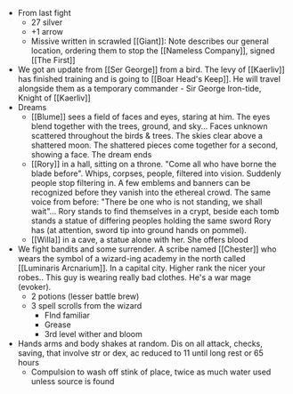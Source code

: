 
- From last fight
	- 27 silver
	- +1 arrow
	- Missive written in scrawled [[Giant]]: Note describes our general location, ordering them to stop the [[Nameless Company]], signed [[The First]]
- We got an update from [[Ser George]] from a bird. The levy of [[Kaerliv]] has finished training and is going to [[Boar Head's Keep]]. He will travel alongside them as a temporary commander - Sir George Iron-tide, Knight of [[Kaerliv]]
- Dreams
	- [[Blume]] sees a field of faces and eyes, staring at him. The eyes blend together with the trees, ground, and sky... Faces unknown scattered throughout the birds & trees. The skies clear above a shattered moon. The shattered pieces come together for a second, showing a face. The dream ends
	- [[Rory]] in a hall, sitting on a throne. "Come all who have borne the blade before". Whips, corpses, people, filtered into vision. Suddenly people stop filtering in. A few emblems and banners can be recognized before they vanish into the ethereal crowd. The same voice from before: "There be one who is not standing, we shall wait"... Rory stands to find themselves in a crypt, beside each tomb stands a statue of differing peoples holding the same sword Rory has (at attention, sword tip into ground hands on pommel). 
	- [[Willa]] in a cave, a statue alone with her. She offers blood
- We fight bandits and some surrender. A scribe named [[Chester]] who wears the symbol of a wizard-ing academy in the north called [[Luminaris Arcnarium]]. In a capital city. Higher rank the nicer your robes.. This guy is wearing really bad clothes. He's a war mage (evoker).
	- 2 potions (lesser battle brew)
	- 3 spell scrolls from the wizard
		- FInd familiar
		- Grease
		- 3rd level wither and bloom
- Hands arms and body shakes at random. Dis on all attack, checks, saving, that involve str or dex, ac reduced to 11 until long rest or 65 hours
	- Compulsion to wash off stink of place, twice as much water used unless source is found